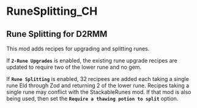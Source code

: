# RuneSplitting_CH

## Rune Splitting for D2RMM

This mod adds recipes for upgrading and splitting runes.

If __`2-Rune Upgrades`__ is enabled, the existing rune upgrade recipes are updated to require two of the lower rune and no gem.

If __`Rune Splitting`__ is enabled, 32 recipees are added each taking a single rune Eld through Zod and returning 2 of the lower rune.
Recipes taking a single rune may conflict with the StackableRunes mod. If that mod is also being used,
then set the  __`Require a thawing potion to split`__ option.
